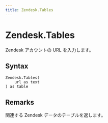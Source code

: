 ```yaml
---
title: Zendesk.Tables
---
```


# Zendesk.Tables


Zendesk アカウントの URL を入力します。


## Syntax

```powerquery
Zendesk.Tables(
    url as text
) as table
```


## Remarks

関連する Zendesk データのテーブルを返します。


